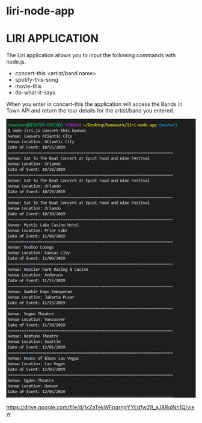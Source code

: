 # liri-node-app

# LIRI APPLICATION #

The Liri application allows you to input the following commands with node.js.

* concert-this <artist/band name>
* spotify-this-song <song name>
* movie-this <movie name>
* do-what-it-says 
  
  
 When you enter in concert-this the application will access the Bands In Town API and return the tour details for the artist/band you entered. 
 
 ![concert search](./liri-pics/concertArtist.PNG)

 


https://drive.google.com/file/d/1xZaTekWFpqrngYYEdfw29_aJARolNh1Q/view
